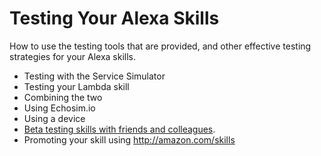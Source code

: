 # Testing Your Alexa Skills

How to use the testing tools that are provided, and other effective testing strategies for your Alexa skills.

* Testing with the Service Simulator
* Testing your Lambda skill
* Combining the two
* Using Echosim.io
* Using a device
* [Beta testing skills with friends and colleagues](https://github.com/jeffblankenburg/alexa/blob/master/start_here/testing/beta_testing.md).
* Promoting your skill using http://amazon.com/skills